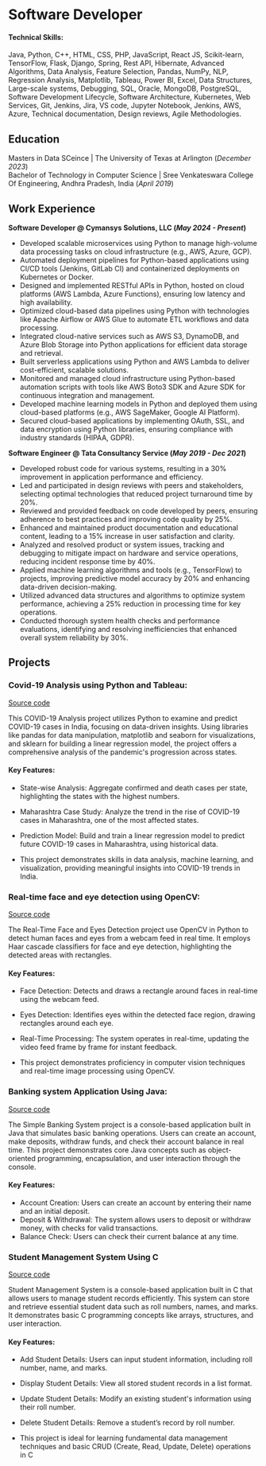 # Software Developer 

#### Technical Skills: 

Java, Python, C++, HTML, CSS, PHP, JavaScript, React JS, Scikit-learn, TensorFlow, Flask, Django, Spring, Rest API, Hibernate, Advanced Algorithms, Data Analysis, Feature Selection, Pandas, NumPy, NLP, Regression Analysis, Matplotlib, Tableau, Power BI, Excel, Data Structures, Large-scale systems, Debugging, SQL, Oracle, MongoDB, PostgreSQL, Software Development Lifecycle, Software Architecture, Kubernetes, Web Services, Git, Jenkins, Jira, VS code, Jupyter Notebook, Jenkins, AWS, Azure, Technical documentation, Design reviews, Agile Methodologies.

## Education

Masters in Data SCeince	| The University of Texas at Arlington (_December 2023_)	 			        		
Bachelor of Technology in Computer Science | Sree Venkateswara College Of Engineering, Andhra Pradesh, India (_April 2019_)

## Work Experience

**Software Developer @ Cymansys Solutions, LLC (_May 2024 - Present_)**

- Developed scalable microservices using Python to manage high-volume data processing tasks on cloud infrastructure (e.g., AWS, Azure, GCP).
- Automated deployment pipelines for Python-based applications using CI/CD tools (Jenkins, GitLab CI) and containerized deployments on Kubernetes or Docker.
- Designed and implemented RESTful APIs in Python, hosted on cloud platforms (AWS Lambda, Azure Functions), ensuring low latency and high availability.
- Optimized cloud-based data pipelines using Python with technologies like Apache Airflow or AWS Glue to automate ETL workflows and data processing.
- Integrated cloud-native services such as AWS S3, DynamoDB, and Azure Blob Storage into Python applications for efficient data storage and retrieval.
- Built serverless applications using Python and AWS Lambda to deliver cost-efficient, scalable solutions.
- Monitored and managed cloud infrastructure using Python-based automation scripts with tools like AWS Boto3 SDK and Azure SDK for continuous integration and management.
- Developed machine learning models in Python and deployed them using cloud-based platforms (e.g., AWS SageMaker, Google AI Platform).
- Secured cloud-based applications by implementing OAuth, SSL, and data encryption using Python libraries, ensuring compliance with industry standards (HIPAA, GDPR).

**Software Engineer @ Tata Consultancy Service (_May 2019 - Dec 2021_)**

- Developed robust code for various systems, resulting in a 30% improvement in application performance and efficiency.
- Led and participated in design reviews with peers and stakeholders, selecting optimal technologies that reduced project turnaround time by 20%.
- Reviewed and provided feedback on code developed by peers, ensuring adherence to best practices and improving code quality by 25%.
- Enhanced and maintained product documentation and educational content, leading to a 15% increase in user satisfaction and clarity.
- Analyzed and resolved product or system issues, tracking and debugging to mitigate impact on hardware and service operations, reducing incident response time by 40%.
- Applied machine learning algorithms and tools (e.g., TensorFlow) to projects, improving predictive model accuracy by 20% and enhancing data-driven decision-making.
- Utilized advanced data structures and algorithms to optimize system performance, achieving a 25% reduction in processing time for key operations.
- Conducted thorough system health checks and performance evaluations, identifying and resolving inefficiencies that enhanced overall system reliability by 30%.


## Projects

### Covid-19 Analysis using Python and Tableau: 
[Source code](https://github.com/kamalhemanth/personal_projects/blob/main/covid19_analysis.py)

This COVID-19 Analysis project utilizes Python to examine and predict COVID-19 cases in India, focusing on data-driven insights. Using libraries like pandas for data manipulation, matplotlib and seaborn for visualizations, and sklearn for building a linear regression model, the project offers a comprehensive analysis of the pandemic's progression across states.

#### Key Features:

- State-wise Analysis: Aggregate confirmed and death cases per state, highlighting the states with the highest numbers.
- Maharashtra Case Study: Analyze the trend in the rise of COVID-19 cases in Maharashtra, one of the most affected states.
- Prediction Model: Build and train a linear regression model to predict future COVID-19 cases in Maharashtra, using historical data.

- This project demonstrates skills in data analysis, machine learning, and visualization, providing meaningful insights into COVID-19 trends in India.

### Real-time face and eye detection using OpenCV: 
[Source code](https://github.com/kamalhemanth/personal_projects/blob/main/Face_and_Eye_Detection.py)

The Real-Time Face and Eyes Detection project use OpenCV in Python to detect human faces and eyes from a webcam feed in real time. It employs Haar cascade classifiers for face and eye detection, highlighting the detected areas with rectangles.

#### Key Features:

- Face Detection: Detects and draws a rectangle around faces in real-time using the webcam feed.
- Eyes Detection: Identifies eyes within the detected face region, drawing rectangles around each eye.
- Real-Time Processing: The system operates in real-time, updating the video feed frame by frame for instant feedback.

- This project demonstrates proficiency in computer vision techniques and real-time image processing using OpenCV.

### Banking system Application Using Java:
[Source code](https://github.com/kamalhemanth/personal_projects/blob/main/Banking_System.java)

The Simple Banking System project is a console-based application built in Java that simulates basic banking operations. Users can create an account, make deposits, withdraw funds, and check their account balance in real time. This project demonstrates core Java concepts such as object-oriented programming, encapsulation, and user interaction through the console.

#### Key Features:

- Account Creation: Users can create an account by entering their name and an initial deposit.
- Deposit & Withdrawal: The system allows users to deposit or withdraw money, with checks for valid transactions.
- Balance Check: Users can check their current balance at any time.

### Student Management System Using C
[Source code](https://github.com/kamalhemanth/personal_projects/blob/main/Student_management_system.c)

Student Management System is a console-based application built in C that allows users to manage student records efficiently. This system can store and retrieve essential student data such as roll numbers, names, and marks. It demonstrates basic C programming concepts like arrays, structures, and user interaction.

#### Key Features:

- Add Student Details: Users can input student information, including roll number, name, and marks.
- Display Student Details: View all stored student records in a list format.
- Update Student Details: Modify an existing student's information using their roll number.
- Delete Student Details: Remove a student’s record by roll number.

- This project is ideal for learning fundamental data management techniques and basic CRUD (Create, Read, Update, Delete) operations in C

